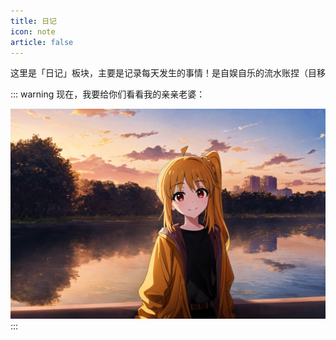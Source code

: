 ```yaml
---
title: 日记
icon: note
article: false
---
```


这里是「日记」板块，主要是记录每天发生的事情！是自娱自乐的流水账捏（目移

::: warning
现在，我要给你们看看我的亲亲老婆：

![这是图片](./imgs/hongxia.png "虹夏妈咪——老婆——")
:::
